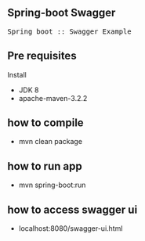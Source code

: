 ## Spring-boot Swagger
<pre>Spring boot :: Swagger Example</pre>

## Pre requisites
Install
* JDK 8
* apache-maven-3.2.2

## how to compile
* mvn clean package

## how to run app
* mvn spring-boot:run

## how to access swagger ui
* localhost:8080/swagger-ui.html
